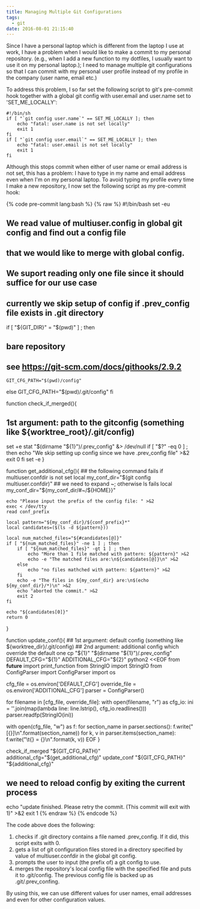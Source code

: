 ```yaml
---
title: Managing Multiple Git Configurations
tags:
  - git
date: 2016-08-01 21:15:40
---
```



Since I have a personal laptop which is different from the laptop I use at work, I have a problem when I would like to make a commit to my personal repository. (e.g., when I add a new function to my dotfiles, I usually want to use it on my personal laptop.); I need to manage multiple git configurations so that I can commit with my personal user profile instead of my profile in the company (user name, email etc.)

To address this problem, I so far set the following script to git's pre-commit hook together with a global git config with user.email and user.name set to 'SET\_ME\_LOCALLY':

```
#!/bin/sh
if [ "`git config user.name`" == SET_ME_LOCALLY ]; then
    echo "fatal: user.name is not set locally"
    exit 1
fi
if [ "`git config user.email`" == SET_ME_LOCALLY ]; then
    echo "fatal: user.email is not set locally"
    exit 1
fi
```

Although this stops commit when either of user name or email address is not set, this has a problem: I have to type in my name and email address even when I'm on my personal laptop.
To avoid typing my profile every time I make a new repository, I now set the following script as my pre-commit hook:

{% code pre-commit lang:bash %}
{% raw %}
#!/bin/bash
set -eu

## We read value of multiuser.config in global git config and find out a config file
## that we would like to merge with global config.
## We suport reading only one file since it should suffice for our use case

## currently we skip setup of config if .prev_config file exists in .git directory

if [ "${GIT_DIR}" = "$(pwd)" ] ; then
## bare repository
## see https://git-scm.com/docs/githooks/2.9.2
    GIT_CFG_PATH="$(pwd)/config"
else
    GIT_CFG_PATH="$(pwd)/.git/config"
fi

function check_if_merged(){
  ## 1st argument: path to the gitconfig (something like ${worktree_root}/.git/config)

  set +e
  stat "$(dirname "${1}")/.prev_config" &> /dev/null
  if [ "$?" -eq 0 ] ; then
      echo "We skip setting up config since we have .prev_config file" >&2
      exit 0
  fi
  set -e
}

function get_additional_cfg(){
    ## the following command fails if multiuser.confdir is not set
    local my_conf_dir="$(git config multiuser.confdir)"
    ## we need to expand ~; otherwise ls fails
    local my_conf_dir="${my_conf_dir/#\~/${HOME}}"

    echo "Please input the prefix of the config file: " >&2
    exec < /dev/tty
    read conf_prefix

    local pattern="${my_conf_dir}/${conf_prefix}*"
    local candidates=($(ls -d ${pattern}))

    local num_matched_files="${#candidates[@]}"
    if [ "${num_matched_files}" -ne 1 ] ; then
        if [ "${num_matched_files}" -gt 1 ] ; then
            echo "More than 1 file matched with pattern: ${pattern}" >&2
            echo -e "The matched files are:\n${candidates[@]}\n" >&2
        else
            echo "no files mathched with pattern: ${pattern}" >&2
        fi
        echo -e "The files in ${my_conf_dir} are:\n$(echo ${my_conf_dir}/*)\n" >&2
        echo "aborted the commit." >&2
        exit 2
    fi

    echo "${candidates[0]}"
    return 0
}


function update_conf(){
    ## 1st argument: default config (something like ${worktree_dir}/.git/config)
    ## 2nd argument: additional config which override the default one
    cp "${1}" "$(dirname "${1}")/.prev_config"
    DEFAULT_CFG="${1}" ADDITIONAL_CFG="${2}" python2 <<EOF
from __future__ import print_function
from StringIO import StringIO
from ConfigParser import ConfigParser
import os

cfg_file = os.environ['DEFAULT_CFG']
override_file = os.environ['ADDITIONAL_CFG']
parser = ConfigParser()

for filename in [cfg_file, override_file]:
  with open(filename, "r") as cfg_io:
    ini = ''.join(map(lambda line: line.lstrip(), cfg_io.readlines()))
    parser.readfp(StringIO(ini))

with open(cfg_file, "w") as f:
  for section_name in parser.sections():
    f.write("[{}]\n".format(section_name))
    for k, v in parser.items(section_name):
      f.write("\t{} = {}\n".format(k, v))
EOF
}

check_if_merged "${GIT_CFG_PATH}"
additional_cfg="$(get_additional_cfg)"
update_conf "${GIT_CFG_PATH}" "${additional_cfg}"
## we need to reload config by exiting the current process
echo "update finished. Please retry the commit. (This commit will exit with 1)" >&2
exit 1
{% endraw %}
{% endcode %}

The code above does the following:

1. checks if .git directory contains a file named .prev_config. If it did, this script exits with 0.
2. gets a list of git configuration files stored in a directory specified by value of multiuser.confdir in the global git config.
3. prompts the user to input (the prefix of) a git config to use.
4. merges the repository's local config file with the specified file and puts it to .git/config. The previous config file is backed up as .git/.prev_confing.

By using this, we can use different values for user names, email addresses and even for other configuration values.
